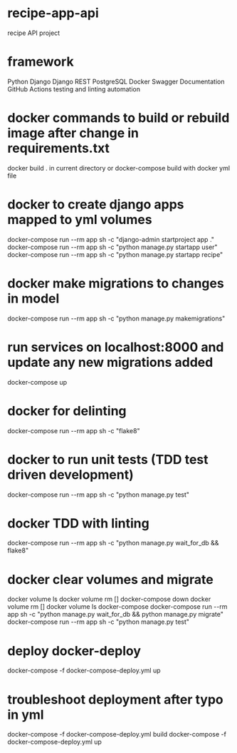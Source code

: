 # recipe-app-api
recipe API project

# framework
Python
Django
Django REST
PostgreSQL
Docker
Swagger Documentation
GitHub Actions testing and linting automation


# docker commands to build or rebuild image after change in requirements.txt
docker build . in current directory or docker-compose build with docker yml file

# docker to create django apps mapped to yml volumes
docker-compose run --rm app sh -c "django-admin startproject app ."
docker-compose run --rm app sh -c "python manage.py startapp user"
docker-compose run --rm app sh -c "python manage.py startapp recipe"

# docker make migrations to changes in model
docker-compose run --rm app sh -c "python manage.py makemigrations"

# run services on localhost:8000 and update any new migrations added
docker-compose up

# docker for delinting
docker-compose run --rm app sh -c "flake8"

# docker to run unit tests (TDD test driven development)
docker-compose run --rm app sh -c "python manage.py test"

# docker TDD with linting
docker-compose run --rm app sh -c "python manage.py wait_for_db && flake8"

# docker clear volumes and migrate
docker volume ls
docker volume rm []
docker-compose down
docker volume rm []
docker volume ls
docker-compose docker-compose run --rm app sh -c "python manage.py wait_for_db && python manage.py migrate"
docker-compose run --rm app sh -c "python manage.py test"

# deploy docker-deploy
docker-compose -f docker-compose-deploy.yml up

# troubleshoot deployment after typo in yml
docker-compose -f docker-compose-deploy.yml build
docker-compose -f docker-compose-deploy.yml up
